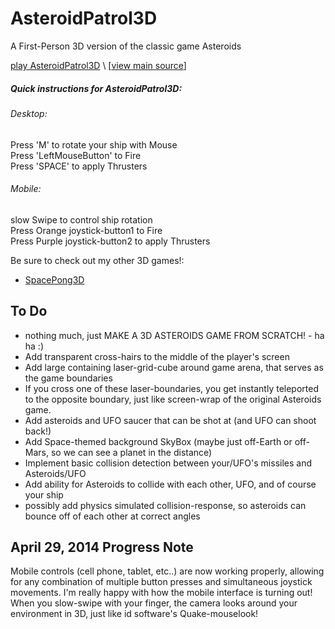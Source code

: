 AsteroidPatrol3D
================

A First-Person 3D version of the classic game Asteroids <br>

[play AsteroidPatrol3D](http://erichlof.github.io/AsteroidPatrol3D/AsteroidPatrol3D.html)
\ [[view main source](https://github.com/erichlof/AsteroidPatrol3D/blob/gh-pages/AsteroidPatrol3D.html)\]

<h5>Quick instructions for AsteroidPatrol3D:</h5>
<h6>Desktop:</h6> 
Press 'M' to rotate your ship with Mouse <br>
Press 'LeftMouseButton' to Fire <br>
Press 'SPACE' to apply Thrusters <br>

<h6>Mobile:</h6> 
slow Swipe to control ship rotation <br>
Press Orange joystick-button1 to Fire <br>
Press Purple joystick-button2 to apply Thrusters <br>

Be sure to check out my other 3D games!:
* [SpacePong3D](https://github.com/erichlof/SpacePong3D)

To Do
-----
* nothing much, just MAKE A 3D ASTEROIDS GAME FROM SCRATCH! - ha ha :)
* Add transparent cross-hairs to the middle of the player's screen
* Add large containing laser-grid-cube around game arena, that serves as the game boundaries
* If you cross one of these laser-boundaries, you get instantly teleported to the opposite boundary, just like screen-wrap of the original Asteroids game.
* Add asteroids and UFO saucer that can be shot at (and UFO can shoot back!)
* Add Space-themed background SkyBox (maybe just off-Earth or off-Mars, so we can see a planet in the distance)
* Implement basic collision detection between your/UFO's missiles and Asteroids/UFO 
* Add ability for Asteroids to collide with each other, UFO, and of course your ship
* possibly add physics simulated collision-response, so asteroids can bounce off of each other at correct angles


April 29, 2014 Progress Note
----------------------------

Mobile controls (cell phone, tablet, etc..) are now working properly, allowing for any combination of multiple button presses and simultaneous joystick movements.  I'm really happy with how the mobile interface is turning out!  When you slow-swipe with your finger, the camera looks around your environment in 3D, just like id software's Quake-mouselook!
